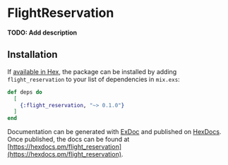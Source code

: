 # FlightReservation

**TODO: Add description**

## Installation

If [available in Hex](https://hex.pm/docs/publish), the package can be installed
by adding `flight_reservation` to your list of dependencies in `mix.exs`:

```elixir
def deps do
  [
    {:flight_reservation, "~> 0.1.0"}
  ]
end
```

Documentation can be generated with [ExDoc](https://github.com/elixir-lang/ex_doc)
and published on [HexDocs](https://hexdocs.pm). Once published, the docs can
be found at [https://hexdocs.pm/flight_reservation](https://hexdocs.pm/flight_reservation).

